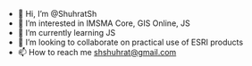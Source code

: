 - 👋 Hi, I’m @ShuhratSh
- 👀 I’m interested in  IMSMA Core, GIS Online, JS 
- 🌱 I’m currently learning JS
- 💞️ I’m looking to collaborate on practical use of ESRI products
- 📫 How to reach me shshuhrat@gmail.com

<!---
ShuhratSh/ShuhratSh is a ✨ special ✨ repository because its `README.md` (this file) appears on your GitHub profile.
You can click the Preview link to take a look at your changes.
--->
